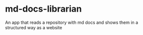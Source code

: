 # md-docs-librarian
An app that reads a repository with md docs and shows them in a structured way as a website
